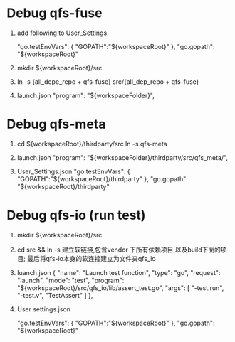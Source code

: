 # Debug qfs-fuse

1. add following to User_Settings

    "go.testEnvVars": {
        "GOPATH":"${workspaceRoot}"
    },
    "go.gopath": "${workspaceRoot}"

2. mkdir ${workspaceRoot}/src

3. ln -s {all_depe_repo + qfs-fuse} src/{all_dep_repo + qfs-fuse}

4. launch.json
   "program": "${workspaceFolder}",


# Debug qfs-meta

1. cd ${workspaceRoot}/thirdparty/src
   ln -s qfs-meta

2. launch.json
   "program": "${workspaceFolder}/thirdparty/src/qfs_meta/",

3. User_Settings.json
    "go.testEnvVars": {
        "GOPATH":"${workspaceRoot}/thirdparty"
    },
    "go.gopath": "${workspaceRoot}/thirdparty"

# Debug qfs-io (run test)

1. mkdir ${workspaceRoot}/src

2. cd src && ln -s
建立软链接,包含vendor 下所有依赖项目,以及build下面的项目; 最后将qfs-io本身的软连接建立为文件夹qfs_io

3. luanch.json
    {
      "name": "Launch test function",
      "type": "go",
      "request": "launch",
      "mode": "test",
      "program": "${workspaceRoot}/src/qfs_io/lib/assert_test.go",
      "args": [
        "-test.run",
        "-test.v",
        "TestAssert"
      ]
    },

4. User settings.json

    "go.testEnvVars": {
        "GOPATH":"${workspaceRoot}"
    },
    "go.gopath": "${workspaceRoot}"